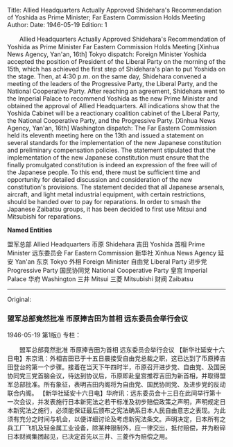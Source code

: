 Title: Allied Headquarters Actually Approved Shidehara's Recommendation of Yoshida as Prime Minister; Far Eastern Commission Holds Meeting
Author:
Date: 1946-05-19
Edition: 1

　　Allied Headquarters Actually Approved
    Shidehara's Recommendation of Yoshida as Prime Minister
    Far Eastern Commission Holds Meeting
    [Xinhua News Agency, Yan'an, 16th] Tokyo dispatch: Foreign Minister Yoshida accepted the position of President of the Liberal Party on the morning of the 15th, which has achieved the first step of Shidehara's plan to put Yoshida on the stage. Then, at 4:30 p.m. on the same day, Shidehara convened a meeting of the leaders of the Progressive Party, the Liberal Party, and the National Cooperative Party. After reaching an agreement, Shidehara went to the Imperial Palace to recommend Yoshida as the new Prime Minister and obtained the approval of Allied Headquarters. All indications show that the Yoshida Cabinet will be a reactionary coalition cabinet of the Liberal Party, the National Cooperative Party, and the Progressive Party.
    [Xinhua News Agency, Yan'an, 16th] Washington dispatch: The Far Eastern Commission held its eleventh meeting here on the 13th and issued a statement on several standards for the implementation of the new Japanese constitution and preliminary compensation policies. The statement stipulated that the implementation of the new Japanese constitution must ensure that the finally promulgated constitution is indeed an expression of the free will of the Japanese people. To this end, there must be sufficient time and opportunity for detailed discussion and consideration of the new constitution's provisions. The statement decided that all Japanese arsenals, aircraft, and light metal industrial equipment, with certain restrictions, should be handed over to pay for reparations. In order to smash the Japanese Zaibatsu groups, it has been decided to first use Mitsui and Mitsubishi for reparations.


**Named Entities**


盟军总部  Allied Headquarters
币原  Shidehara
吉田  Yoshida
首相  Prime Minister
远东委员会  Far Eastern Commission
新华社  Xinhua News Agency
延安  Yan'an
东京  Tokyo
外相  Foreign Minister
自由党  Liberal Party
进步党  Progressive Party
国民协同党  National Cooperative Party
皇宫  Imperial Palace
华府  Washington
三井  Mitsui
三菱  Mitsubishi
财阀  Zaibatsu



<hr /> 

Original: 


### 盟军总部竟然批准  币原捧吉田为首相  远东委员会举行会议

1946-05-19
第1版()
专栏：

　　盟军总部竟然批准
    币原捧吉田为首相
    远东委员会举行会议
    【新华社延安十六日电】东京讯：外相吉田已于十五日晨接受自由党总裁之职，这已达到了币原捧吉田登台的第一个步骤。接着在当天下午四时半，币原召开进步党、自由党、及国民协同党三党首脑会议，待达到协议后，币原即赴皇宫推荐吉田为新首相，并取得盟军总部批准。所有象征，表明吉田内阁将为自由党、国民协同党、及进步党的反动联合内阁。
    【新华社延安十六日电】华府讯：远东委员会十三日在此间举行第十一次会议，并发表施行日本新宪法之若干标准及初步赔偿政策之声明，声明规定日本新宪法之施行，必须能保证最后颁布之宪法确系日本人民自由意志之表现。为此须有充分之时间与机会，以便详细讨论及考虑新宪法条文。声明决定，日本所有之兵工厂飞机及轻金属工业设备，除某种限制外，应一律交出，抵付赔偿，并为粉碎日本财阀集团起见，已决定首先以三井、三菱作为赔偿之用。
